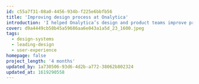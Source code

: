 ```yaml
---
id: c55a7f31-08a0-4456-934b-f225e6bbfb56
title: 'Improving design process at Onalytica'
introduction: 'I helped Onalytica’s design and product teams improve processes and kick-start a standardised approach to interface design.'
cover: d9a4449cb58b45a59686aa6e043a1a5d_23_1600.jpeg
tags:
  - design-systems
  - leading-design
  - user-experience
homepage: false
project_length: '4 months'
updated_by: 1a730506-93d6-4d2b-a772-38062b802324
updated_at: 1619290558
---
```

